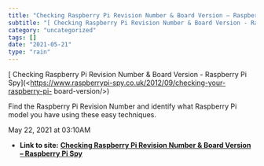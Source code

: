 ```yaml
---
title: "Checking Raspberry Pi Revision Number & Board Version – Raspberry Pi Spy"
subtitle: "[ Checking Raspberry Pi Revision Number & Board Version - Raspberry Pi"
category: "uncategorized"
tags: []
date: "2021-05-21"
type: "rain"
---
```

[ Checking Raspberry Pi Revision Number & Board Version - Raspberry Pi
Spy](<https://www.raspberrypi-spy.co.uk/2012/09/checking-your-raspberry-pi-
board-version/>)

Find the Raspberry Pi Revision Number and identify what Raspberry Pi model you
have using these easy techniques.

May 22, 2021 at 03:10AM


* **Link to site:** **[Checking Raspberry Pi Revision Number & Board Version – Raspberry Pi Spy](None)**